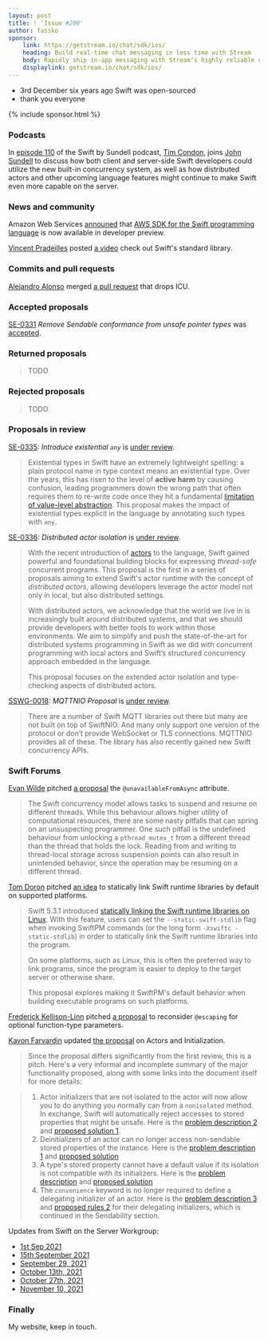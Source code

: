 ```yaml
---
layout: post
title: ! 'Issue #200'
author: fassko
sponsor:
    link: https://getstream.io/chat/sdk/ios/
    heading: Build real-time chat messaging in less time with Stream
    body: Rapidly ship in-app messaging with Stream’s highly reliable chat infrastructure and feature-rich SDKs. Drive in-app conversion, engagement, and retention.
    displaylink: getstream.io/chat/sdk/ios/
---
```


* 3rd December six years ago Swift was open-sourced
* thank you everyone

<!--excerpt-->

{% include sponsor.html %}

### Podcasts

In [episode 110](https://www.swiftbysundell.com/podcast/110/) of the Swift by Sundell podcast, [Tim Condon](https://twitter.com/0xTim), joins [John Sundell](https://twitter.com/johnsundell) to discuss how both client and server-side Swift developers could utilize the new built-in concurrency system, as well as how distributed actors and other upcoming language features might continue to make Swift even more capable on the server.

### News and community

Amazon Web Services [announed](https://twitter.com/awsdevelopers/status/1466476358389874704) that [AWS SDK for the Swift programming language](https://t.co/0x27sFTE3p) is now available in developer preview.

[Vincent Pradeilles](https://twitter.com/v_pradeilles) posted [a video](https://www.youtube.com/watch?v=Ii1mDtDr3xo) check out Swift's standard library.

### Commits and pull requests

[Alejandro Alonso](https://github.com/Azoy) merged [a pull request](https://github.com/apple/swift/pull/40340) that drops ICU.

### Accepted proposals

[SE-0331](https://github.com/apple/swift-evolution/blob/main/proposals/0331-remove-sendable-from-unsafepointer.md) *Remove Sendable conformance from unsafe pointer types* was [accepted](https://forums.swift.org/t/accepted-se-0331-remove-sendable-conformance-from-unsafe-pointer-types/53979).

### Returned proposals

> TODO

### Rejected proposals

> TODO

### Proposals in review

[SE-0335](https://github.com/apple/swift-evolution/blob/main/proposals/0335-existential-any.md): *Introduce existential `any`* is [under review](https://forums.swift.org/t/se-0335-introduce-existential-any/53934).

> Existential types in Swift have an extremely lightweight spelling: a plain protocol name in type context means an existential type. Over the years, this has risen to the level of **active harm** by causing confusion, leading programmers down the wrong path that often requires them to re-write code once they hit a fundamental [limitation of value-level abstraction](https://forums.swift.org/t/improving-the-ui-of-generics/22814#heading--limits-of-existentials). This proposal makes the impact of existential types explicit in the language by annotating such types with `any`.

[SE-0336](https://github.com/apple/swift-evolution/blob/main/proposals/0336-distributed-actor-isolation.md): *Distributed actor isolation* is [under review](https://forums.swift.org/t/se-0336-distributed-actor-isolation/53939).

> With the recent introduction of [actors](https://github.com/apple/swift-evolution/blob/main/proposals/0306-actors.md) to the language, Swift gained powerful and foundational building blocks for expressing _thread-safe_ concurrent programs. This proposal is the first in a series of proposals aiming to extend Swift's actor runtime with the concept of _distributed actors_, allowing developers leverage the actor model not only in local, but also distributed settings.
>
> With distributed actors, we acknowledge that the world we live in is increasingly built around distributed systems, and that we should provide developers with better tools to work within those environments. We aim to simplify and push the state-of-the-art for distributed systems programming in Swift as we did with concurrent programming with local actors and Swift’s structured concurrency approach embedded in the language.
>
> This proposal focuses on the extended actor isolation and type-checking aspects of distributed actors.

[SSWG-0018](https://github.com/swift-server/sswg/blob/main/proposals/0018-mqtt-nio.md): *MQTTNIO Proposal* is [under review](https://forums.swift.org/t/sswg-0018-mqttnio-proposal/54004).

> There are a number of Swift MQTT libraries out there but many are not built on top of SwiftNIO. And many only support one version of the protocol or don’t provide WebSocket or TLS connections. MQTTNIO provides all of these. The library has also recently gained new Swift concurrency APIs.

### Swift Forums

[Evan Wilde](https://forums.swift.org/u/etcwilde) pitched [a proposal](https://forums.swift.org/t/pitch-unavailability-from-asynchronous-contexts/53877) the `@unavailableFromAsync` attribute.

> The Swift concurrency model allows tasks to suspend and resume on different threads. While this behaviour allows higher utility of computational resources, there are some nasty pitfalls that can spring on an unsuspecting programmer. One such pitfall is the undefined behaviour from unlocking a `pthread_mutex_t` from a different thread than the thread that holds the lock. Reading from and writing to thread-local storage across suspension points can also result in unintended behavior, since the operation may be resuming on a different thread.

[Tom Doron](https://twitter.com/tomerdoron) pitched [an idea](https://forums.swift.org/t/pitch-package-manager-statically-link-swift-runtime-libraries-by-default-on-supported-platforms/53900) to statically link Swift runtime libraries by default on supported platforms.

> Swift 5.3.1 introduced [statically linking the Swift runtime libraries on Linux](https://forums.swift.org/t/static-linking-on-linux-in-swift-5-3-1/). With this feature, users can set the `--static-swift-stdlib` flag when invoking  SwiftPM commands (or the long form `-Xswiftc -static-stdlib`) in order to statically link the Swift runtime libraries into the program.
>
> On some platforms, such as Linux, this is often the preferred way to link programs, since the program is easier to deploy to the target server or otherwise share.
>
> This proposal explores making it SwiftPM's default behavior when building executable programs on such platforms.

[Frederick Kellison-Linn](https://forums.swift.org/u/jumhyn) pitched [a proposal](https://forums.swift.org/t/swift-6-reconsider-escaping-for-optional-function-type-parameters/53932) to reconsider `@escaping` for optional function-type parameters.

[Kavon Farvardin]() updated [the proposal](https://forums.swift.org/t/pitch-2-on-actors-and-initialization/53972) on Actors and Initialization.

> Since the proposal differs significantly from the first review, this is a pitch. Here's a very informal and incomplete summary of the major functionality proposed, along with some links into the document itself for more details:

> 1.  Actor initializers that are not isolated to the actor will now allow you to do anything you normally can from a `nonisolated` method. In exchange, Swift will automatically reject accesses to stored properties that might be unsafe. Here is the [problem description 2](https://github.com/kavon/swift-evolution/blob/actor-initializers-review2/proposals/0327-actor-initializers.md#overly-restrictive-non-async-initializers) and [proposed solution 1](https://github.com/kavon/swift-evolution/blob/actor-initializers-review2/proposals/0327-actor-initializers.md#initializers-with-nonisolated-self).
> 2.  Deinitializers of an actor can no longer access non-sendable stored properties of the instance. Here is the [problem description 1](https://github.com/kavon/swift-evolution/blob/actor-initializers-review2/proposals/0327-actor-initializers.md#data-races-in-deinitializers) and [proposed solution](https://github.com/kavon/swift-evolution/blob/actor-initializers-review2/proposals/0327-actor-initializers.md#deinitializers)
> 3.  A type's stored property cannot have a default value if its isolation is not compatible with its initializers. Here is the [problem description](https://github.com/kavon/swift-evolution/blob/actor-initializers-review2/proposals/0327-actor-initializers.md#stored-property-isolation) and [proposed solution](https://github.com/kavon/swift-evolution/blob/actor-initializers-review2/proposals/0327-actor-initializers.md#global-actor-isolation-and-instance-members)
> 4.  The `convenience` keyword is no longer required to define a delegating initializer of an actor. Here is the [problem description 3](https://github.com/kavon/swift-evolution/blob/actor-initializers-review2/proposals/0327-actor-initializers.md#initializer-delegation) and [proposed rules 2](https://github.com/kavon/swift-evolution/blob/actor-initializers-review2/proposals/0327-actor-initializers.md#delegating-initializers) for their delegating initializers, which is continued in the Sendability section.

Updates from Swift on the Server Workgroup:

* [1st Sep 2021](https://forums.swift.org/t/1st-sep-2021/53982)
* [15th September 2021](https://forums.swift.org/t/15th-september-2021/54002)
* [September 29, 2021](https://forums.swift.org/t/september-29-2021/53926)
* [October 13th, 2021](https://forums.swift.org/t/october-13th-2021/53990)
* [October 27th, 2021](https://forums.swift.org/t/october-27th-2021/53984)
* [November 10, 2021](https://forums.swift.org/t/november-10-2021/54031)

### Finally

My website, keep in touch.
